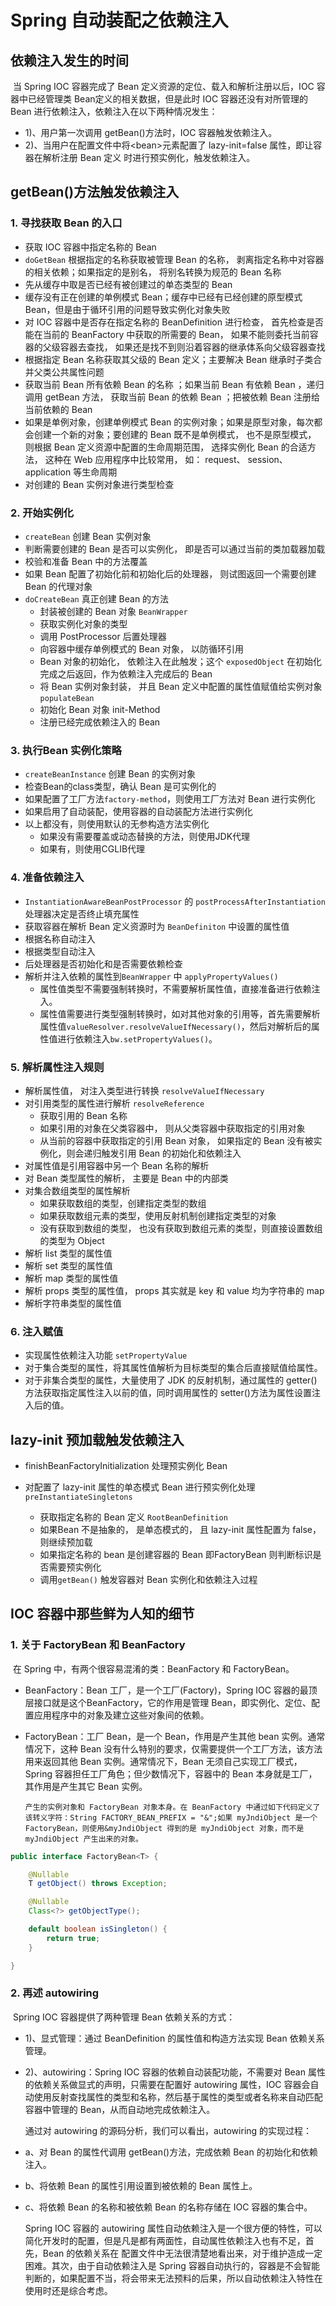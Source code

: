 # Spring 自动装配之依赖注入 

## 依赖注入发生的时间

​	当 Spring IOC 容器完成了 Bean 定义资源的定位、载入和解析注册以后，IOC 容器中已经管理类 Bean定义的相关数据，但是此时 IOC 容器还没有对所管理的 Bean 进行依赖注入，依赖注入在以下两种情况发生：

* 1)、用户第一次调用 getBean()方法时，IOC 容器触发依赖注入。
* 2)、当用户在配置文件中将\<bean>元素配置了 lazy-init=false 属性，即让容器在解析注册 Bean 定义
  时进行预实例化，触发依赖注入。 

 ## getBean()方法触发依赖注入

### 1. 寻找获取 Bean 的入口 

* 获取 IOC 容器中指定名称的 Bean 
* `doGetBean` 根据指定的名称获取被管理 Bean 的名称， 剥离指定名称中对容器的相关依赖；如果指定的是别名， 将别名转换为规范的 Bean 名称 
* 先从缓存中取是否已经有被创建过的单态类型的 Bean 
* 缓存没有正在创建的单例模式 Bean；缓存中已经有已经创建的原型模式 Bean，但是由于循环引用的问题导致实例化对象失败 
* 对 IOC 容器中是否存在指定名称的 BeanDefinition 进行检查， 首先检查是否能在当前的 BeanFactory 中获取的所需要的 Bean， 如果不能则委托当前容器的父级容器去查找， 如果还是找不到则沿着容器的继承体系向父级容器查找 
* 根据指定 Bean 名称获取其父级的 Bean 定义；主要解决 Bean 继承时子类合并父类公共属性问题 
* 获取当前 Bean 所有依赖 Bean 的名称 ；如果当前 Bean 有依赖 Bean ，递归调用 getBean 方法， 获取当前 Bean 的依赖 Bean ；把被依赖 Bean 注册给当前依赖的 Bean 
* 如果是单例对象，创建单例模式 Bean 的实例对象；如果是原型对象，每次都会创建一个新的对象；要创建的 Bean 既不是单例模式， 也不是原型模式， 则根据 Bean 定义资源中配置的生命周期范围， 选择实例化 Bean 的合适方法， 这种在 Web 应用程序中比较常用， 如： request、 session、 application 等生命周期  
* 对创建的 Bean 实例对象进行类型检查 

### 2. 开始实例化 

* `createBean` 创建 Bean 实例对象 
* 判断需要创建的 Bean 是否可以实例化， 即是否可以通过当前的类加载器加载 
* 校验和准备 Bean 中的方法覆盖 
* 如果 Bean 配置了初始化前和初始化后的处理器， 则试图返回一个需要创建 Bean 的代理对象 
* `doCreateBean` 真正创建 Bean 的方法 
  * 封装被创建的 Bean 对象 `BeanWrapper` 
  * 获取实例化对象的类型 
  * 调用 PostProcessor 后置处理器 
  * 向容器中缓存单例模式的 Bean 对象， 以防循环引用 
  * Bean 对象的初始化， 依赖注入在此触发；这个 `exposedObject` 在初始化完成之后返回，作为依赖注入完成后的 Bean 
  * 将 Bean 实例对象封装， 并且 Bean 定义中配置的属性值赋值给实例对象 `populateBean` 
  * 初始化 Bean 对象 init-Method
  * 注册已经完成依赖注入的 Bean 

### 3. 执行Bean 实例化策略 

* `createBeanInstance` 创建 Bean 的实例对象 
* 检查Bean的class类型，确认 Bean 是可实例化的 
* 如果配置了工厂方法`factory-method`，则使用工厂方法对 Bean 进行实例化 
* 如果启用了自动装配，使用容器的自动装配方法进行实例化
* 以上都没有，则使用默认的无参构造方法实例化  
  * 如果没有需要覆盖或动态替换的方法，则使用JDK代理
  * 如果有，则使用CGLIB代理

### 4. 准备依赖注入 

* `InstantiationAwareBeanPostProcessor` 的 `postProcessAfterInstantiation` 处理器决定是否终止填充属性
* 获取容器在解析 Bean 定义资源时为 `BeanDefiniton` 中设置的属性值 
* 根据名称自动注入
* 根据类型自动注入
* 后处理器是否初始化和是否需要依赖检查
* 解析并注入依赖的属性到`BeanWrapper` 中 `applyPropertyValues()`
  * 属性值类型不需要强制转换时，不需要解析属性值，直接准备进行依赖注入。
  * 属性值需要进行类型强制转换时，如对其他对象的引用等，首先需要解析属性值`valueResolver.resolveValueIfNecessary()`，然后对解析后的属性值进行依赖注入`bw.setPropertyValues()`。 

### 5. 解析属性注入规则 

* 解析属性值， 对注入类型进行转换 `resolveValueIfNecessary` 
* 对引用类型的属性进行解析 `resolveReference` 
  * 获取引用的 Bean 名称 
  * 如果引用的对象在父类容器中， 则从父类容器中获取指定的引用对象 
  * 从当前的容器中获取指定的引用 Bean 对象， 如果指定的 Bean 没有被实例化，则会递归触发引用 Bean 的初始化和依赖注入 
* 对属性值是引用容器中另一个 Bean 名称的解析
*  对 Bean 类型属性的解析， 主要是 Bean 中的内部类 
* 对集合数组类型的属性解析 
  * 如果获取数组的类型，创建指定类型的数组 
  * 如果获取数组元素的类型，使用反射机制创建指定类型的对象 
  * 没有获取到数组的类型， 也没有获取到数组元素的类型，则直接设置数组的类型为 Object 
* 解析 list 类型的属性值 
* 解析 set 类型的属性值 
* 解析 map 类型的属性值 
* 解析 props 类型的属性值， props 其实就是 key 和 value 均为字符串的 map 
* 解析字符串类型的属性值 

### 6. 注入赋值 

* 实现属性依赖注入功能 `setPropertyValue` 
* 对于集合类型的属性，将其属性值解析为目标类型的集合后直接赋值给属性。
* 对于非集合类型的属性，大量使用了 JDK 的反射机制，通过属性的 getter()方法获取指定属性注入以前的值，同时调用属性的 setter()方法为属性设置注入后的值。 

## lazy-init 预加载触发依赖注入

*  finishBeanFactoryInitialization 处理预实例化 Bean 

* 对配置了 lazy-init 属性的单态模式 Bean 进行预实例化处理 `preInstantiateSingletons` 
  * 获取指定名称的 Bean 定义 `RootBeanDefinition` 
  * 如果Bean 不是抽象的， 是单态模式的， 且 lazy-init 属性配置为 false，则继续预加载 
  * 如果指定名称的 bean 是创建容器的 Bean 即FactoryBean 则判断标识是否需要预实例化 
  * 调用`getBean()` 触发容器对 Bean 实例化和依赖注入过程 

## IOC 容器中那些鲜为人知的细节 

### 1. 关于 FactoryBean 和 BeanFactory 

​	在 Spring 中，有两个很容易混淆的类：BeanFactory 和 FactoryBean。

* BeanFactory：Bean 工厂，是一个工厂(Factory)，Spring IOC 容器的最顶层接口就是这个BeanFactory，它的作用是管理 Bean，即实例化、定位、配置应用程序中的对象及建立这些对象间的依赖。

* FactoryBean：工厂 Bean，是一个 Bean，作用是产生其他 bean 实例。通常情况下，这种 Bean 没有什么特别的要求，仅需要提供一个工厂方法，该方法用来返回其他 Bean 实例。通常情况下，Bean 无须自己实现工厂模式，Spring 容器担任工厂角色；但少数情况下，容器中的 Bean 本身就是工厂，其作用是产生其它 Bean 实例。

  ```当用户使用容器本身时，可以使用转义字符”&”来得到 FactoryBean 本身，以区别通过 FactoryBean
  产生的实例对象和 FactoryBean 对象本身。在 BeanFactory 中通过如下代码定义了该转义字符：String FACTORY_BEAN_PREFIX = "&";如果 myJndiObject 是一个 FactoryBean，则使用&myJndiObject 得到的是 myJndiObject 对象，而不是 myJndiObject 产生出来的对象。 
  ```

```java
public interface FactoryBean<T> {

	@Nullable
	T getObject() throws Exception;

	@Nullable
	Class<?> getObjectType();

	default boolean isSingleton() {
		return true;
	}

}
```

### 2. 再述 autowiring 

​	Spring IOC 容器提供了两种管理 Bean 依赖关系的方式：

* 1)、显式管理：通过 BeanDefinition 的属性值和构造方法实现 Bean 依赖关系管理。

* 2)、autowiring：Spring IOC 容器的依赖自动装配功能，不需要对 Bean 属性的依赖关系做显式的声明，只需要在配置好 autowiring 属性，IOC 容器会自动使用反射查找属性的类型和名称，然后基于属性的类型或者名称来自动匹配容器中管理的 Bean，从而自动地完成依赖注入。 

  

  通过对 autowiring 的源码分析，我们可以看出，autowiring 的实现过程：

* a、对 Bean 的属性代调用 getBean()方法，完成依赖 Bean 的初始化和依赖注入。

* b、将依赖 Bean 的属性引用设置到被依赖的 Bean 属性上。

* c、将依赖 Bean 的名称和被依赖 Bean 的名称存储在 IOC 容器的集合中。

  

  Spring IOC 容器的 autowiring 属性自动依赖注入是一个很方便的特性，可以简化开发时的配置，但是凡是都有两面性，自动属性依赖注入也有不足，首先，Bean 的依赖关系在 配置文件中无法很清楚地看出来，对于维护造成一定困难。其次，由于自动依赖注入是 Spring 容器自动执行的，容器是不会智能判断的，如果配置不当，将会带来无法预料的后果，所以自动依赖注入特性在使用时还是综合考虑。 

